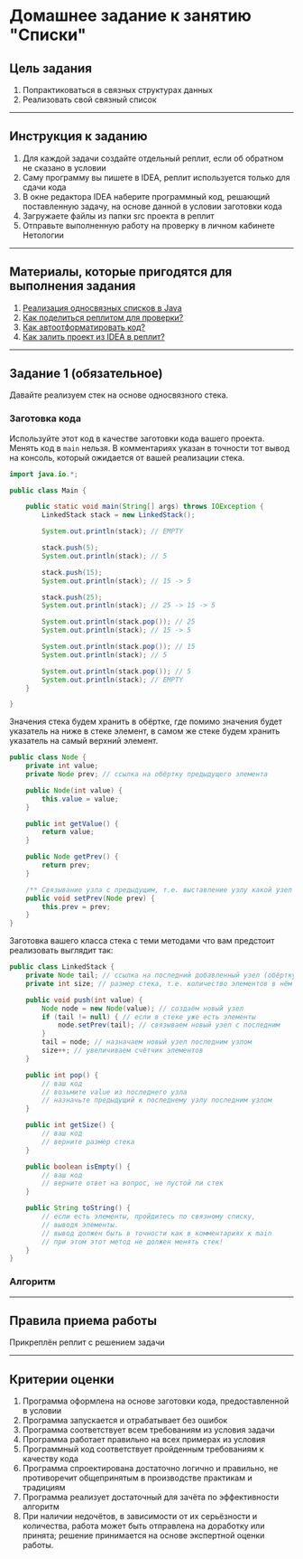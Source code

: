 # Домашнее задание к занятию "Списки"

## Цель задания

1. Попрактиковаться в связных структурах данных
2. Реализовать свой связный список

------

## Инструкция к заданию

1. Для каждой задачи создайте отдельный реплит, если об обратном не сказано в условии
1. Саму программу вы пишете в IDEA, реплит используется только для сдачи кода
1. В окне редактора IDEA наберите программный код, решающий поставленную задачу, на основе данной в условии заготовки кода
1. Загружаете файлы из папки src проекта в реплит
1. Отправьте выполненную работу на проверку в личном кабинете Нетологии

------

## Материалы, которые пригодятся для выполнения задания

1. [Реализация односвязных списков в Java](https://javascopes.com/implementing-singly-linked-lists-in-java-gbh-adebd552/)
3. [Как поделиться реплитом для проверки?](https://github.com/netology-code/java-homeworks/blob/java-43/QA_ReplitShare.md)
4. [Как автоотформатировать код?](https://github.com/netology-code/java-homeworks/blob/java-43/QA_Format.md)
5. [Как залить проект из IDEA в реплит?](https://github.com/netology-code/java-homeworks/blob/java-43/QA_ReplitUpload.md)

------

## Задание 1 (обязательное)

Давайте реализуем стек на основе односвязного стека. 

### Заготовка кода
Используйте этот код в качестве заготовки кода вашего проекта. Менять код в `main` нельзя.
В комментариях указан в точности тот вывод на консоль, который ожидается от вашей реализации стека.


```java
import java.io.*;

public class Main {

    public static void main(String[] args) throws IOException {
        LinkedStack stack = new LinkedStack();

        System.out.println(stack); // EMPTY

        stack.push(5);
        System.out.println(stack); // 5

        stack.push(15);
        System.out.println(stack); // 15 -> 5

        stack.push(25);
        System.out.println(stack); // 25 -> 15 -> 5

        System.out.println(stack.pop()); // 25
        System.out.println(stack); // 15 -> 5

        System.out.println(stack.pop()); // 15
        System.out.println(stack); // 5

        System.out.println(stack.pop()); // 5
        System.out.println(stack); // EMPTY
    }

}
```

Значения стека будем хранить в обёртке, где помимо значения будет указатель на ниже в стеке элемент, в самом же стеке будем хранить указатель на самый верхний элемент.
```java
public class Node {
    private int value;
    private Node prev; // ссылка на обёртку предыдущего элемента

    public Node(int value) {
        this.value = value;
    }

    public int getValue() {
        return value;
    }

    public Node getPrev() {
        return prev;
    }

    /** Связывание узла с предыдущим, т.е. выставление узлу какой узел является к нему предыдущим */
    public void setPrev(Node prev) {
        this.prev = prev;
    }
}
```

Заготовка вашего класса стека с теми методами что вам предстоит реализовать выглядит так:
```java
public class LinkedStack {
    private Node tail; // ссылка на последний добавленный узел (обёртку)
    private int size; // размер стека, т.е. количество элементов в нём

    public void push(int value) {
        Node node = new Node(value); // создаём новый узел
        if (tail != null) { // если в стеке уже есть элементы
            node.setPrev(tail); // связываем новый узел с последним
        }
        tail = node; // назначаем новый узел последним узлом
        size++; // увеличиваем счётчик элементов
    }

    public int pop() {
        // ваш код
        // возьмите value из последнего узла
        // назначьте предыдущий к последнему узлу последним узлом
    }

    public int getSize() {
        // ваш код
        // верните размер стека
    }

    public boolean isEmpty() {
        // ваш код
        // верните ответ на вопрос, не пустой ли стек
    }

    public String toString() {
        // если есть элементы, пройдитесь по связному списку,
        // выводя элементы.
        // вывод должен быть в точности как в комментариях к main
        // при этом этот метод не должен менять стек!
    }
}

```

### Алгоритм

------


## Правила приема работы

Прикреплён реплит с решением задачи

------

## Критерии оценки

1. Программа оформлена на основе заготовки кода, предоставленной в условии
1. Программа запускается и отрабатывает без ошибок
2. Программа соответствует всем требованиям из условия задачи
3. Программа работает правильно на всех примерах из условия
4. Программный код соответствует пройденным требованиям к качеству кода
5. Программа спроектирована достаточно логично и правильно, не противоречит общепринятым в производстве практикам и традициям
6. Программа реализует достаточный для зачёта по эффективности алгоритм
7. При наличии недочётов, в зависимости от их серьёзности и количества, работа может быть отправлена на доработку или принята; решение принимается на основе экспертной оценки работы.

